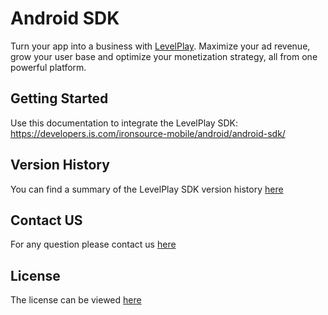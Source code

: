# Android SDK 

Turn your app into a business with [LevelPlay](https://www.is.com/). Maximize your ad revenue, grow your user base and optimize your monetization strategy, all from one powerful platform.

## Getting Started
Use this documentation to integrate the LevelPlay SDK:
https://developers.is.com/ironsource-mobile/android/android-sdk/

## Version History 
You can find a summary of the LevelPlay SDK version history [here](https://developers.is.com/ironsource-mobile/android/sdk-change-log/)

## Contact US 
For any question please contact us [here](https://ironsrc.my.site.com/helpcenter/s/)

## License 
The license can be viewed [here](https://github.com/ironsource-mobile/android-sdk/blob/master/LICENSE)
